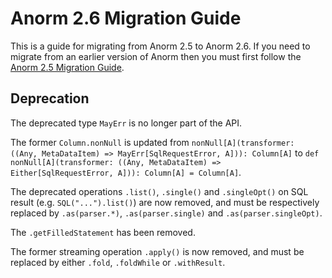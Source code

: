 # Anorm 2.6 Migration Guide

This is a guide for migrating from Anorm 2.5 to Anorm 2.6. If you need to migrate from an earlier version of Anorm then you must first follow the [Anorm 2.5 Migration Guide](https://github.com/playframework/anorm/blob/master/Migration25.md#anorm-25-migration-guide).

## Deprecation

The deprecated type `MayErr` is no longer part of the API.

The former `Column.nonNull` is updated from `nonNull[A](transformer: ((Any, MetaDataItem) => MayErr[SqlRequestError, A])): Column[A]` to `def nonNull[A](transformer: ((Any, MetaDataItem) => Either[SqlRequestError, A])): Column[A] = Column[A]`.

The deprecated operations `.list()`, `.single()` and `.singleOpt()` on SQL result (e.g. `SQL("...").list()`) are now removed, and must be respectively replaced by `.as(parser.*)`, `.as(parser.single)` and `.as(parser.singleOpt)`.

The `.getFilledStatement` has been removed.

The former streaming operation `.apply()` is now removed, and must be replaced by either `.fold`, `.foldWhile` or `.withResult`.